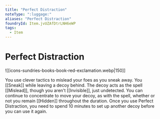 ```yaml
---
title: "Perfect Distraction"
noteType: ":luggage:"
aliases: "Perfect Distraction"
foundryId: Item.jvUZAfDtrLNH6eWP
tags:
  - Item
---
```


# Perfect Distraction
![[icons-sundries-books-book-red-exclamation.webp|150]]

You use clever tactics to mislead your foes as you sneak away. You [[Sneak]] while leaving a decoy behind. The decoy acts as the spell [[Mislead]], though you aren't [[Invisible]], just undetected. You can continue to concentrate to move your decoy, as with the spell, whether or not you remain [[Hidden]] throughout the duration. Once you use Perfect Distraction, you need to spend 10 minutes to set up another decoy before you can use it again.
